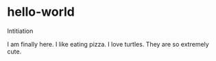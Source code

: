 # hello-world
Intitiation


I am finally here. I like eating pizza. 
I love turtles. They are so extremely cute.
